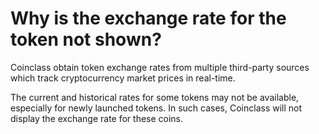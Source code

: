 # Why is the exchange rate for the token not shown?

Coinclass obtain token exchange rates from multiple third-party sources which track cryptocurrency market prices in real-time.

The current and historical rates for some tokens may not be available, especially for newly launched tokens. In such cases, Coinclass will not display the exchange rate for these coins.

